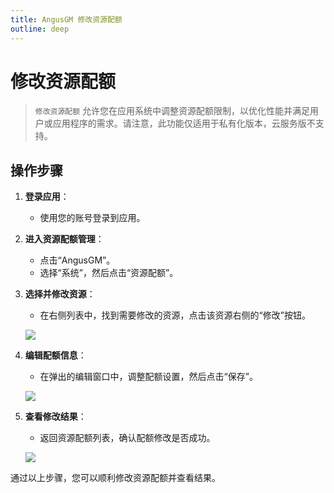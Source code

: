 ```yaml
---
title: AngusGM 修改资源配额
outline: deep
---
```


# 修改资源配额

> `修改资源配额` 允许您在应用系统中调整资源配额限制，以优化性能并满足用户或应用程序的需求。请注意，此功能仅适用于私有化版本，云服务版不支持。

## 操作步骤

1. **登录应用**：
    - 使用您的账号登录到应用。

2. **进入资源配额管理**：
    - 点击“AngusGM”。
    - 选择“系统”，然后点击“资源配额”。

3. **选择并修改资源**：
    - 在右侧列表中，找到需要修改的资源，点击该资源右侧的“修改”按钮。

   ![](https://bj-c1-prod-files.xcan.cloud/storage/pubapi/v1/file/quota-edit.png?fid=207887511026925837&fpt=SCZQsQfaLANGe2N76hktMFhEefrQyeZtlmgFBdPF)

4. **编辑配额信息**：
    - 在弹出的编辑窗口中，调整配额设置，然后点击“保存”。

   ![](https://bj-c1-prod-files.xcan.cloud/storage/pubapi/v1/file/quota-editinfo.png?fid=207887511026925839&fpt=Scf0563e6FEMoijlzWchEzibJE1ljtvbynG7xko6)

5. **查看修改结果**：
    - 返回资源配额列表，确认配额修改是否成功。

   ![](https://bj-c1-prod-files.xcan.cloud/storage/pubapi/v1/file/quota-list.png?fid=207887511026925841&fpt=ibQTJsA4ty4dEmnbYvD3VPv5bSzcEmmfWiUehG0b)

通过以上步骤，您可以顺利修改资源配额并查看结果。
